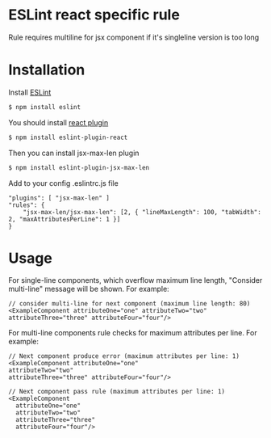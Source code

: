 ESLint react specific rule
==========================

Rule requires multiline for jsx component if it's singleline version is too long

# Installation

Install [ESLint](https://www.github.com/eslint/eslint)

```sh
$ npm install eslint
```

You should install [react plugin](https://github.com/yannickcr/eslint-plugin-react)

```sh
$ npm install eslint-plugin-react
```

Then you can install jsx-max-len plugin

```sh
$ npm install eslint-plugin-jsx-max-len
```

Add to your config .eslintrc.js file
```
"plugins": [ "jsx-max-len" ]
"rules": {      
    "jsx-max-len/jsx-max-len": [2, { "lineMaxLength": 100, "tabWidth": 2, "maxAttributesPerLine": 1 }]
}
```

# Usage

For single-line components, which overflow maximum line length, "Consider multi-line" message will be shown. For example:
```
// consider multi-line for next component (maximum line length: 80)
<ExampleComponent attributeOne="one" attributeTwo="two" attributeThree="three" attributeFour="four"/>
```

For multi-line components rule checks for maximum attributes per line. For example:
```
// Next component produce error (maximum attributes per line: 1)
<ExampleComponent attributeOne="one"
attributeTwo="two"
attributeThree="three" attributeFour="four"/>

// Next component pass rule (maximum attributes per line: 1)
<ExampleComponent
  attributeOne="one"
  attributeTwo="two"
  attributeThree="three"
  attributeFour="four"/>
```
